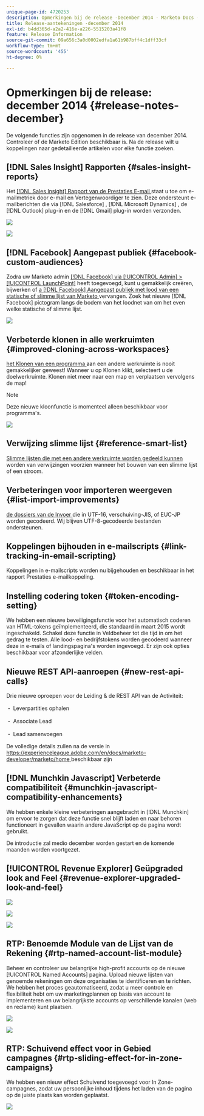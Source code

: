 ```yaml
---
unique-page-id: 4720253
description: Opmerkingen bij de release -December 2014 - Marketo Docs - Productdocumentatie
title: Release-aantekeningen -december 2014
exl-id: b4dd365d-a2a2-416e-a226-5515203a41f8
feature: Release Information
source-git-commit: 09a656c3a0d0002edfa1a61b987bff4c1dff33cf
workflow-type: tm+mt
source-wordcount: '455'
ht-degree: 0%

---
```


# Opmerkingen bij de release: december 2014 {#release-notes-december}

De volgende functies zijn opgenomen in de release van december 2014. Controleer of de Marketo Edition beschikbaar is. Na de release wilt u koppelingen naar gedetailleerde artikelen voor elke functie zoeken.

## [!DNL Sales Insight] Rapporten {#sales-insight-reports}

Het [[!DNL Sales Insight]  Rapport van de Prestaties E-mail ](/help/marketo/product-docs/marketo-sales-insight/msi-for-salesforce/features/performance-reports/sales-insight-email-performance-report.md) staat u toe om e-mailmetriek door e-mail en Vertegenwoordiger te zien. Deze ondersteunt e-mailberichten die via [!DNL Salesforce] , [!DNL Microsoft Dynamics] , de [!DNL Outlook] plug-in en de [!DNL Gmail] plug-in worden verzonden.

![](assets/image2014-12-5-11-3a5-3a46.png)

![](assets/image2014-12-5-11-3a5-3a55.png)

## [!DNL Facebook] Aangepast publiek {#facebook-custom-audiences}

Zodra uw Marketo admin [[!DNL Facebook]  via [!UICONTROL Admin] > [!UICONTROL LaunchPoint]](/help/marketo/product-docs/demand-generation/ad-network-integrations/add-facebook-custom-audiences-as-a-launchpoint-service.md) heeft toegevoegd, kunt u gemakkelijk creëren, bijwerken of [ a  [!DNL Facebook]  Aangepast publiek met lood van een statische of slimme lijst van Marketo ](/help/marketo/product-docs/demand-generation/facebook/create-a-custom-audience-in-facebook.md) vervangen. Zoek het nieuwe [!DNL Facebook] pictogram langs de bodem van het loodnet van om het even welke statische of slimme lijst.

![](assets/image2014-12-5-11-3a6-3a28.png)

## Verbeterde klonen in alle werkruimten  {#improved-cloning-across-workspaces}

[ het Klonen van een programma ](/help/marketo/product-docs/core-marketo-concepts/programs/working-with-programs/clone-a-program.md) aan een andere werkruimte is nooit gemakkelijker geweest! Wanneer u op Klonen klikt, selecteert u de doelwerkruimte. Klonen niet meer naar een map en verplaatsen vervolgens de map!

>[!NOTE]
>
>Deze nieuwe kloonfunctie is momenteel alleen beschikbaar voor programma&#39;s.

![](assets/image2014-12-5-11-3a7-3a13.png)

## Verwijzing slimme lijst {#reference-smart-list}

[ Slimme lijsten die met een andere werkruimte worden gedeeld kunnen ](/help/marketo/product-docs/core-marketo-concepts/smart-lists-and-static-lists/using-smart-lists/reference-a-list-or-smart-list-across-workspaces.md) worden van verwijzingen voorzien wanneer het bouwen van een slimme lijst of een stroom.

## Verbeteringen voor importeren weergeven {#list-import-improvements}

[ de dossiers van de Invoer ](/help/marketo/getting-started/quick-wins/import-a-list-of-people.md) die in UTF-16, verschuiving-JIS, of EUC-JP worden gecodeerd. Wij blijven UTF-8-gecodeerde bestanden ondersteunen.

## Koppelingen bijhouden in e-mailscripts {#link-tracking-in-email-scripting}

Koppelingen in e-mailscripts worden nu bijgehouden en beschikbaar in het rapport Prestaties e-mailkoppeling.

## Instelling codering token {#token-encoding-setting}

We hebben een nieuwe beveiligingsfunctie voor het automatisch coderen van HTML-tokens geïmplementeerd, die standaard in maart 2015 wordt ingeschakeld. Schakel deze functie in Veldbeheer tot die tijd in om het gedrag te testen. Alle lood- en bedrijfstokens worden gecodeerd wanneer deze in e-mails of landingspagina&#39;s worden ingevoegd. Er zijn ook opties beschikbaar voor afzonderlijke velden.

## Nieuwe REST API-aanroepen {#new-rest-api-calls}

Drie nieuwe oproepen voor de Leiding &amp; de REST API van de Activiteit:

・ Leverpartities ophalen

・ Associate Lead

・ Lead samenvoegen

De volledige details zullen na de versie in [ https://experienceleague.adobe.com/en/docs/marketo-developer/marketo/home ](https://experienceleague.adobe.com/en/docs/marketo-developer/marketo/home) beschikbaar zijn

## [!DNL Munchkin Javascript] Verbeterde compatibiliteit {#munchkin-javascript-compatibility-enhancements}

We hebben enkele kleine verbeteringen aangebracht in [!DNL Munchkin] om ervoor te zorgen dat deze functie snel blijft laden en naar behoren functioneert in gevallen waarin andere JavaScript op de pagina wordt gebruikt.

De introductie zal medio december worden gestart en de komende maanden worden voortgezet.

## [!UICONTROL Revenue Explorer] Geüpgraded look and Feel {#revenue-explorer-upgraded-look-and-feel}

![](assets/image2014-12-5-11-3a8-3a4.png)

![](assets/image2014-12-5-11-3a8-3a14.png)

![](assets/image2014-12-5-11-3a8-3a36.png)

## RTP: Benoemde Module van de Lijst van de Rekening {#rtp-named-account-list-module}

Beheer en controleer uw belangrijke high-profit accounts op de nieuwe [!UICONTROL Named Accounts] pagina. Upload nieuwe lijsten van genoemde rekeningen om deze organisaties te identificeren en te richten. We hebben het proces geautomatiseerd, zodat u meer controle en flexibiliteit hebt om uw marketingplannen op basis van account te implementeren en uw belangrijkste accounts op verschillende kanalen (web en reclame) kunt plaatsen.

![](assets/image2014-12-5-11-3a8-3a56.png)

![](assets/image2014-12-5-11-3a9-3a10.png)

## RTP: Schuivend effect voor in Gebied campagnes {#rtp-sliding-effect-for-in-zone-campaigns}

We hebben een nieuw effect Schuivend toegevoegd voor In Zone-campagnes, zodat uw persoonlijke inhoud tijdens het laden van de pagina op de juiste plaats kan worden geplaatst.

![](assets/image2014-12-5-11-3a9-3a34.png)
